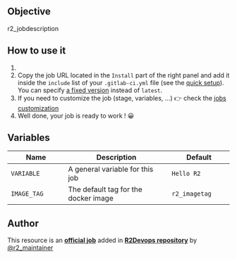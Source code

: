 ## Objective

r2_jobdescription

## How to use it

1. <Your steps>
1. Copy the job URL located in the `Install` part of the right panel and add it inside the `include` list of your `.gitlab-ci.yml` file (see the [quick setup](/use-the-hub/#quick-setup)). You can specify [a fixed version](#changelog) instead of `latest`.
1. If you need to customize the job (stage, variables, ...) 👉 check the [jobs
   customization](/use-the-hub/#jobs-customization)
1. Well done, your job is ready to work ! 😀

## Variables

| Name | Description | Default |
| ---- | ----------- | ------- |
| `VARIABLE` <img width=100/> | A general variable for this job <img width=175/> | `Hello R2` <img width=100/> |
| `IMAGE_TAG` | The default tag for the docker image | `r2_imagetag` |

## Author
This resource is an **[official job](https://docs.r2devops.io/faq-labels/)** added in [**R2Devops repository**](https://gitlab.com/r2devops/hub) by [@r2_maintainer](https://gitlab.com/r2_maintainer)
